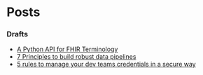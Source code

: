 # Posts

### Drafts
- [A Python API for FHIR Terminology](./posts/1-a-python-api-for-fhir-terminology)
- [7 Principles to build robust data pipelines](./posts/2-7-principles-for-data-pipelines)
- [5 rules to manage your dev teams credentials in a secure way](3-5-rules-to-manage-your-dev-teams-credentials-a-secure-way)

